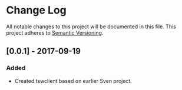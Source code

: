 # Change Log
All notable changes to this project will be documented in this file.
This project adheres to [Semantic Versioning](http://semver.org/).

## [0.0.1] - 2017-09-19
### Added
- Created tswclient based on earlier Sven project.

[unreleased]: https://github.com/sbignell/tswclient/compare/v0.0.6...HEAD
[0.0.2]: https://github.com/sbignell/tswclient/compare/v0.0.1...v0.0.2
